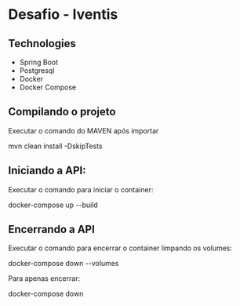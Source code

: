 # Desafio - Iventis

## Technologies
- Spring Boot
- Postgresql
- Docker
- Docker Compose

## Compilando o projeto

Executar o comando do MAVEN após importar

mvn clean install -DskipTests

## Iniciando a API:
Executar o comando para iniciar o container:

docker-compose up --build

## Encerrando a API
Executar o comando para encerrar o container limpando os volumes:

docker-compose down --volumes

Para apenas encerrar:

docker-compose down




